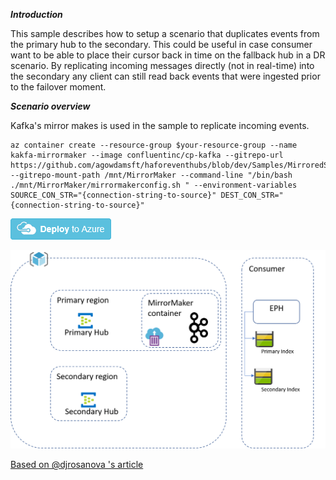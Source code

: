 ***Introduction***

This sample describes how to setup a scenario that duplicates events from the primary hub to the secondary. This could be useful in case consumer want to be able to place their cursor back in time on the fallback hub in a DR scenario. By replicating incoming messages directly (not in real-time) into the secondary any client can still read back events that were ingested prior to the failover moment.

***Scenario overview***

Kafka's mirror makes is used in the sample to replicate incoming events. 

```
az container create --resource-group $your-resource-group --name kakfa-mirrormaker --image confluentinc/cp-kafka --gitrepo-url https://github.com/agowdamsft/haforeventhubs/blob/dev/Samples/MirroredSecondary --gitrepo-mount-path /mnt/MirrorMaker --command-line "/bin/bash ./mnt/MirrorMaker/mirrormakerconfig.sh " --environment-variables SOURCE_CON_STR="{connection-string-to-source}" DEST_CON_STR="{connection-string-to-source}"
```

<a href="https://portal.azure.com/#create/Microsoft.Template/uri/https%3A%2F%2Fraw.githubusercontent.com%2Fagowdamsft%2Fhaforeventhubs%2Fdev%2FSamples%2FMirroredSecondary%2Ftemplate.json" target="_blank">
    <img src="https://raw.githubusercontent.com/Azure/azure-quickstart-templates/master/1-CONTRIBUTION-GUIDE/images/deploytoazure.png"/>
</a>

![alt text](https://github.com/agowdamsft/haforeventhubs/blob/dev/Samples/MirroredSecondary/Overview.png "Overview")



[Based on @djrosanova 's article](https://github.com/djrosanova/EventHubsMirrorMaker)